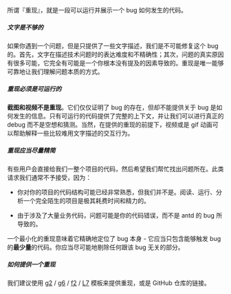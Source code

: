 所谓『重现』，就是一段可以运行并展示一个 bug 如何发生的代码。

##### 文字是不够的

如果你遇到一个问题，但是只提供了一些文字描述，我们是不可能修复这个 bug 的。首先，文字在描述技术问题时的表达难度和不精确性；其次，问题的真实原因有很多可能，它完全有可能是一个你根本没有提及的因素导致的。重现是唯一能够可靠地让我们理解问题本质的方式。

##### 重现必须是可运行的

**截图和视频不是重现**。它们仅仅证明了 bug 的存在，但却不能提供关于 bug 是如何发生的信息。只有可运行的代码提供了完整的上下文，并让我们可以进行真正的 debug 而不是空想和猜测。当然，在提供的重现的前提下，视频或是 gif 动画可以帮助解释一些比较难用文字描述的交互行为。

##### 重现应当尽量精简

有些用户会直接给我们一整个项目的代码，然后希望我们帮忙找出问题所在。此类请求我们通常不予接受，因为：

- 你对你的项目的代码结构可能已经非常熟悉，但我们并不是。阅读、运行、分析一个完全陌生的项目是极其耗费时间和精力的。

- 由于涉及了大量业务代码，问题可能是你的代码错误，而不是 antd 的 bug 所导致的。

一个最小化的重现意味着它精确地定位了 bug 本身 - 它应当只包含能够触发 bug 的**最少量**的代码。你应当尽可能地剔除任何跟该 bug 无关的部分。

##### 如何提供一个重现

我们建议使用 <a href="https://codesandbox.io/s/g2-reproduction-template-6ipi1" target="_blank">g2</a> / <a href="https://codesandbox.io/s/g6-reproduction-template-uvzdf" target="_blank">g6</a> / <a href="https://codesandbox.io/s/f2-reproduction-template-un2dz" target="_blank">f2</a> / <a href="https://codesandbox.io/s/l7-reproduction-template-5m868" target="_blank">L7</a> 模板来提供重现，或是 GitHub 仓库的链接。
